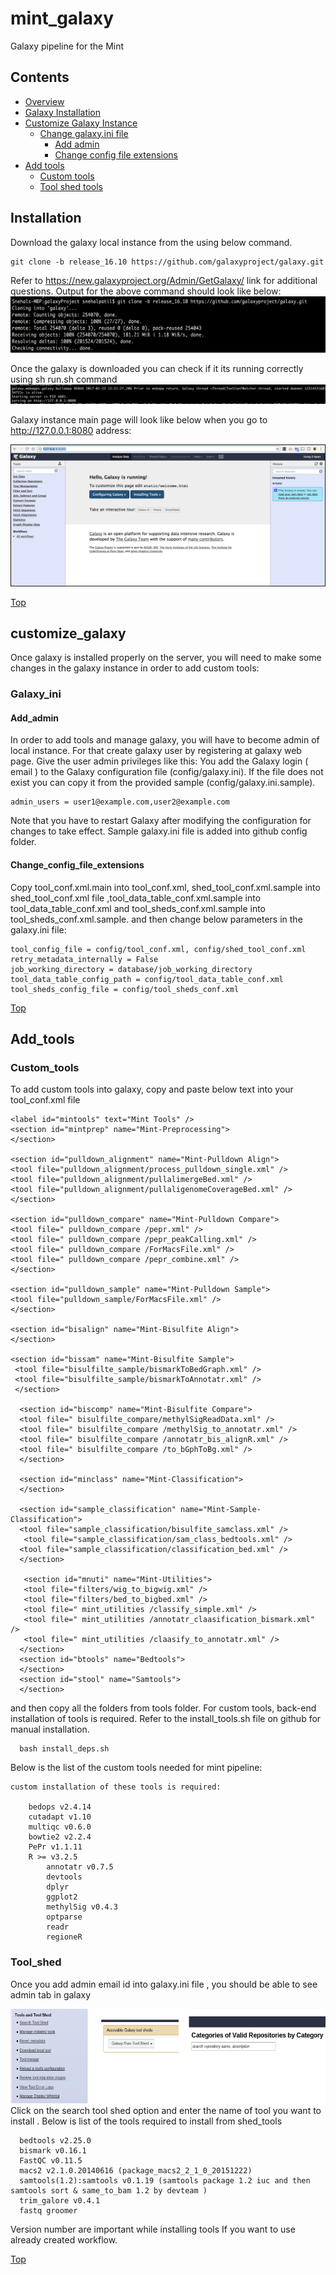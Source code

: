 # mint_galaxy
Galaxy pipeline for the Mint 

## Contents

* [Overview](#overview)
* [Galaxy Installation](#installation)
* [Customize Galaxy Instance](#customize_galaxy)
	* [Change galaxy.ini file](#galaxy_ini)
		* [Add admin](#add_admin)
		* [Change config file extensions](#change_config_file_extensions) 
* [Add tools](#add_tools)		
	* [Custom tools](#custom_tools)
	* [Tool shed tools](#tool_shed)	

## Installation

Download the galaxy local  instance from the using below command. 
```
git clone -b release_16.10 https://github.com/galaxyproject/galaxy.git
```
Refer to https://new.galaxyproject.org/Admin/GetGalaxy/  link for additional questions. 
Output for the above command should look like below:
![Galaxy Command Line](https://github.com/psnehal/GalaxyScreenshots/blob/master/galaxyscreenshot0.png)

Once the galaxy is downloaded you can check if it its running correctly using sh run.sh command
![Galaxy Command Line](https://github.com/psnehal/GalaxyScreenshots/blob/master/galaxyscreenshot2.png)


Galaxy instance main page will look like below when you go to http://127.0.0.1:8080 address: 

![Galaxy Command Line](https://github.com/psnehal/GalaxyScreenshots/blob/master/galaxyscreenshot3.png)


[Top](#contents)

## customize_galaxy
Once galaxy is installed properly on the server, you will need to make some changes in the galaxy instance in order to add custom tools: 
### Galaxy_ini
#### Add_admin
 In order to add tools and manage galaxy, you will have to become admin of local instance. 
 For that create galaxy user by registering at galaxy web page. Give the user admin privileges like this: 
 You add the Galaxy login ( email ) to the Galaxy configuration file (config/galaxy.ini). 
 If the file does not exist you can copy it from the provided sample (config/galaxy.ini.sample). 
 
 ```
 admin_users = user1@example.com,user2@example.com
```
Note that you have to restart Galaxy after modifying the configuration for changes to take effect. Sample galaxy.ini file is added into github config folder.


#### Change_config_file_extensions
Copy tool_conf.xml.main into tool_conf.xml, shed_tool_conf.xml.sample into shed_tool_conf.xml file ,tool_data_table_conf.xml.sample into tool_data_table_conf.xml and tool_sheds_conf.xml.sample into tool_sheds_conf.xml.sample. 
and then change below parameters in the galaxy.ini file: 
```
tool_config_file = config/tool_conf.xml, config/shed_tool_conf.xml
retry_metadata_internally = False
job_working_directory = database/job_working_directory
tool_data_table_config_path = config/tool_data_table_conf.xml
tool_sheds_config_file = config/tool_sheds_conf.xml
```



[Top](#contents)
## Add_tools
### Custom_tools
  
To add custom tools into galaxy, copy and paste below text into your tool_conf.xml file
```
<label id="mintools" text="Mint Tools" />  
<section id="mintprep" name="Mint-Preprocessing">
</section>

<section id="pulldown_alignment" name="Mint-Pulldown Align">      
<tool file="pulldown_alignment/process_pulldown_single.xml" /> 
<tool file="pulldown_alignment/pullalimergeBed.xml" /> 
<tool file="pulldown_alignment/pullaligenomeCoverageBed.xml" /> 
</section>

<section id="pulldown_compare" name="Mint-Pulldown Compare">
<tool file=" pulldown_compare /pepr.xml" />
<tool file=" pulldown_compare /pepr_peakCalling.xml" />
<tool file=" pulldown_compare /ForMacsFile.xml" />
<tool file=" pulldown_compare /pepr_combine.xml" />
</section>

<section id="pulldown_sample" name="Mint-Pulldown Sample">
<tool file="pulldown_sample/ForMacsFile.xml" />
</section>

<section id="bisalign" name="Mint-Bisulfite Align">  
</section>

<section id="bissam" name="Mint-Bisulfite Sample">  
 <tool file="bisulfilte_sample/bismarkToBedGraph.xml" />
 <tool file="bisulfilte_sample/bismarkToAnnotatr.xml" />
 </section>

  <section id="biscomp" name="Mint-Bisulfite Compare">
  <tool file=" bisulfilte_compare/methylSigReadData.xml" />
  <tool file=" bisulfilte_compare /methylSig_to_annotatr.xml" /> 
  <tool file=" bisulfilte_compare /annotatr_bis_alignR.xml" />
  <tool file=" bisulfilte_compare /to_bGphToBg.xml" />
  </section>

  <section id="minclass" name="Mint-Classification">
  </section>

  <section id="sample_classification" name="Mint-Sample-Classification">
  <tool file="sample_classification/bisulfite_samclass.xml" />
   <tool file="sample_classification/sam_class_bedtools.xml" />
  <tool file="sample_classification/classification_bed.xml" />  
  </section>

   <section id="mnuti" name="Mint-Utilities">
   <tool file="filters/wig_to_bigwig.xml" />
   <tool file="filters/bed_to_bigbed.xml" />
   <tool file=" mint_utilities /classify_simple.xml" />  
   <tool file=" mint_utilities /annotatr_claasification_bismark.xml" />
   <tool file=" mint_utilities /claasify_to_annotatr.xml" /> 
  </section>
  <section id="btools" name="Bedtools"> 
  </section>
  <section id="stool" name="Samtools">
  </section>

```

and then copy all the folders from tools folder.
For custom tools, back-end installation of tools is required. Refer to the install_tools.sh file on github for manual installation.
```
  bash install_deps.sh
  ```
	
Below is the list of the custom tools needed for mint pipeline:
```
custom installation of these tools is required:

    bedops v2.4.14 
    cutadapt v1.10
    multiqc v0.6.0
    bowtie2 v2.2.4
    PePr v1.1.11
    R >= v3.2.5
        annotatr v0.7.5
        devtools
        dplyr
        ggplot2
        methylSig v0.4.3
        optparse
        readr
        regioneR
```


### Tool_shed 

Once you add admin email id into galaxy.ini file , you should be able to see admin tab in galaxy

![Galaxy Command Line](https://github.com/psnehal/GalaxyScreenshots/blob/master/galaxyscreenshot4.png)
Click on the search tool shed option and enter the name of tool you want to install .
Below is list of the tools required to install from shed_tools
```
  bedtools v2.25.0
  bismark v0.16.1 
  FastQC v0.11.5
  macs2 v2.1.0.20140616 (package_macs2_2_1_0_20151222)
  samtools(1.2):samtools v0.1.19 (samtools package 1.2 iuc and then samtools sort & same_to_bam 1.2 by devteam )
  trim_galore v0.4.1
  fastq groomer 
```
Version number are important while installing tools If you want to use already created workflow.

 
 [Top](#contents)



            

